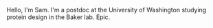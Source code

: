 Hello, I'm Sam. I'm a postdoc at the University of Washington studying protein design in the Baker lab. Epic.

